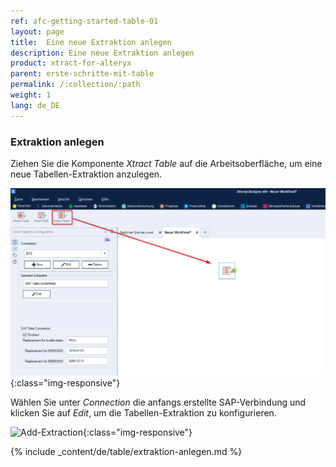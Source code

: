 ```yaml
---
ref: afc-getting-started-table-01
layout: page
title:  Eine neue Extraktion anlegen
description: Eine neue Extraktion anlegen
product: xtract-for-alteryx
parent: erste-schritte-mit-table
permalink: /:collection/:path
weight: 1
lang: de_DE
---
```

### Extraktion anlegen

Ziehen Sie die Komponente *Xtract Table* auf die Arbeitsoberfläche, um eine neue Tabellen-Extraktion anzulegen.

![Create-New-Table-Extraction](/img/content/xfa_create_table_extraction_01.png){:class="img-responsive"}

Wählen Sie unter *Connection* die anfangs erstellte SAP-Verbindung und klicken Sie auf *Edit*, um die Tabellen-Extraktion zu konfigurieren. 

![Add-Extraction](/img/content/xu/xfa_create_table_extraction_02.png){:class="img-responsive"}

{% include _content/de/table/extraktion-anlegen.md  %}